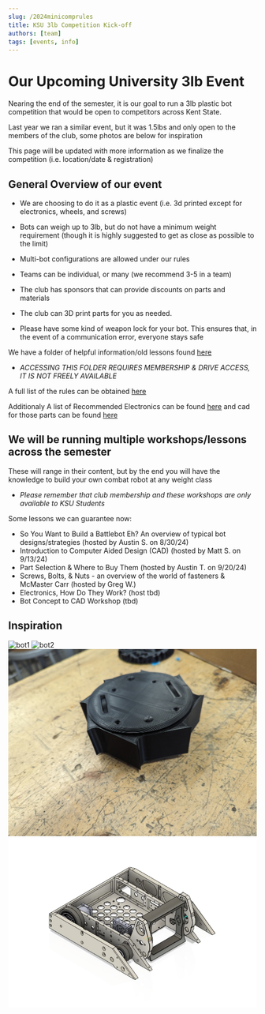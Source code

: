 ```yaml
---
slug: /2024minicomprules
title: KSU 3lb Competition Kick-off
authors: [team]
tags: [events, info]
---
```


# Our Upcoming University 3lb Event

Nearing the end of the semester, it is our goal to run a 3lb plastic bot competition that would be open to competitors across Kent State.

Last year we ran a similar event, but it was 1.5lbs and only open to the members of the club, some photos are below for inspiration

This page will be updated with more information as we finalize the competition (i.e. location/date & registration)

## General Overview of our event

- We are choosing to do it as a plastic event (i.e. 3d printed except for electronics, wheels, and screws)

- Bots can weigh up to 3lb, but do not have a minimum weight requirement (though it is highly suggested to get as close as possible to the limit)

- Multi-bot configurations are allowed under our rules

- Teams can be individual, or many (we recommend 3-5 in a team)

- The club has sponsors that can provide discounts on parts and materials 

- The club can 3D print parts for you as needed.

- Please have some kind of weapon lock for your bot. This ensures that, in the event of a communication error, everyone stays safe

We have a folder of helpful information/old lessons found [here](https://drive.google.com/drive/folders/1ebc5MY6dbQmRFjbNA_wpyhYNz7n5XImD?usp=drive_link)
- *ACCESSING THIS FOLDER REQUIRES MEMBERSHIP & DRIVE ACCESS, IT IS NOT FREELY AVAILABLE*

A full list of the rules can be obtained [here](img/2024%20KSU%20CR%203lb%20Rules.pdf)

Additionaly A list of Recommended Electronics can be found [here](img/Electronics%20List.pdf) and cad for those parts can be found [here](https://www.dropbox.com/scl/fo/eq87h8ju08gi0egknc1o1/AElSc1jD1-81-fzb0Fyq3EI?rlkey=zu3sqm216sd13b4qrirwo8x58&st=lj7mf2ow&dl=0)

## We will be running multiple workshops/lessons across the semester

These will range in their content, but by the end you will have the knowledge to build your own combat robot at any weight class

- *Please remember that club membership and these workshops are only available to KSU Students*

Some lessons we can guarantee now:
- So You Want to Build a Battlebot Eh? An overview of typical bot designs/strategies (hosted by Austin S. on 8/30/24)
- Introduction to Computer Aided Design (CAD) (hosted by Matt S. on 9/13/24)
- Part Selection & Where to Buy Them (hosted by Austin T. on 9/20/24)
- Screws, Bolts, & Nuts - an overview of the world of fasteners & McMaster Carr (hosted by Greg W.)
- Electronics, How Do They Work? (host tbd)
- Bot Concept to CAD Workshop (tbd)

## Inspiration
![bot1](img/bot1.JPG)
![bot2](img/bot2.JPG)
![bot3](img/bot3.jpg)
![bot4](img/bot4.jpg)
